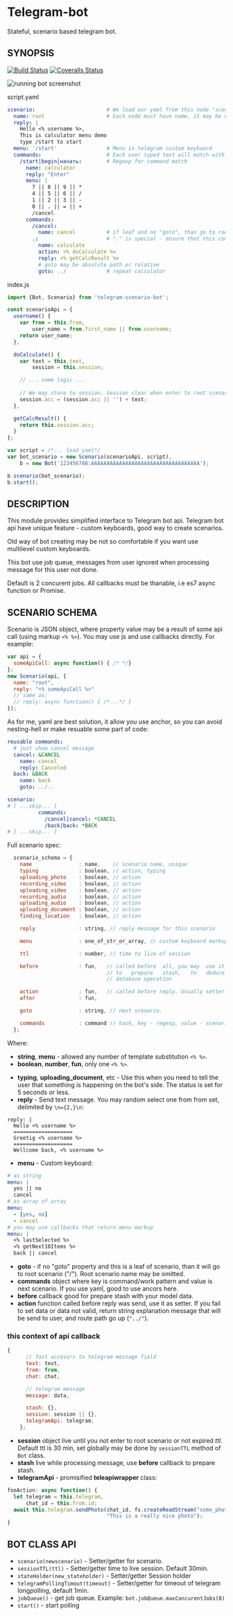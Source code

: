 # Telegram-bot

Stateful, scenario based telegram bot.

## SYNOPSIS

[![Build Status][travis-image]][travis-url]
[![Coveralls Status][coveralls-image]][coveralls-url]

![running bot screenshot](https://github.com/osv/telegram-scenario-bot/raw/master/image/screenshot.png)

script.yaml
```yaml
scenario:                       # We load our yaml from this node "scenario"
  name: root                    # Each node must have name, it may be used for navigarion
  reply: |
    Hello <% username %>,
    This is calculator menu demo
    type /start to start
  menu: '/start'                # Menu is telegram custom keyboard
  commands:                     # Each user typed text will match with current scenario commands
    /start|begin|начать:        # Regexp for command match
      name: calculator
      reply: "Enter"
      menu: |
        7 || 8 || 9 || *
        4 || 5 || 6 || /
        1 || 2 || 3 || -
        0 || . || = || +
        /cancel
      commands:
        /cancel:
          name: cancel          # if leaf and no "goto", than go to root "/"
        .:                      # "." is special - ensure that this command match last
          name: calculate
          action: <% doCalculate %>
          reply: <% getCalcResult %>
          # goto may be absolute path or relative
          goto: ../             # repeat calculator
```

index.js
```js
import {Bot, Scenario} from 'telegram-scenario-bot';

const scenarioApi = {
  username() {
    var from = this.from,
        user_name = from.first_name || from.username;
    return user_name;
  },

  doCalculate() {
    var text = this.text,
        session = this.session;

    // ... some logic ...
    
    // We may store to session. Session clear when enter to root scenario
    session.acc = (session.acc || '') + text;
  },

  getCalcResult() {
    return this.session.acc;
  }
};

var script = /*... load yaml*/
var bot_scenario = new Scenario(scenarioApi, script),
    b = new Bot('123456788:AAAAAAAAAAAAAAAAAAAAAAAAAAAAAAAAAAA');

b.scenario(bot_scenario);
b.start();
```


## DESCRIPTION

This module provides simplified interface to Telegram bot api.
Telegram bot api have unique feature - custom keyboards, good way to create scenarios.

Old way of bot creating may be not so comfortable if you want use multilevel custom keyboards.

This bot use job queue, messages from user ignored when processing message for this user not done.

Default is 2 concurent jobs. All callbacks must be thanable, i.e es7 async function or Promise.

## SCENARIO SCHEMA

Scenario is JSON object, where property value may be a result of some api call (using markup `<% %>`).
You may use js and use callbacks directly. For example:
```js
var api = {
  someApiCall: async function() { /* */}
};
new Scenario(api, {
  name: "root",
  reply: "<% someApiCall %>"
  // same as:
  // reply: async function() { /*...*/ }
});
```
As for me, yaml are best solution, it allow you use anchor, so you can avoid nesting-hell or make resuable some part of code:

```yaml
reusable commands:
  # just show cancel message
  cancel: &CANCEL
    name: cancel
    reply: Canceled
  back: &BACK
    name: back
    goto: ../..

scenario:
# [ ...skip... ]
          commands:
            /cancel|cancel: *CANCEL
            /back|back: *BACK
# [ ...skip... ]
```

Full scenario spec:

```js
  scenario_schema = {
    name               : name,    // scenario name, unique
    typing             : boolean, // action, typing
    uploading_photo    : boolean, // action
    recording_video    : boolean, // action
    uploading_video    : boolean, // action
    recording_audio    : boolean, // action
    uploading_audio    : boolean, // action
    uploading_document : boolean, // action
    finding_location   : boolean, // action

    reply              : string, // reply message for this scenario

    menu               : one_of_str_or_array, // custom keyboard markup

    ttl                : number, // time to live of session

    before             : fun,   // called before  all, you may  use it
                                // to   prepare   stash,   to   deduce
                                // database operation

    action             : fun,   // called before reply. Usually setter
    after              : fun,

    goto               : string, // next scenario.

    commands           : command // hash, key - regexp, value - scenario object
  };
```

Where:

- **string**, **menu** - allowed any number of template substitution `<% %>`.
- **boolean**, **number**, **fun**, only one `<% %>`.

* **typing**, **uploading_document**, etc - Use this when you need to tell the user that something is happening on the bot's side. The status is set for 5 seconds or less.
* **reply** - Send text message. You may random select one from from set, delimited by `\n={2,}\n`:
```
reply: |
  Hello <% username %>
  ===================
  Greetig <% username %>
  ===================
  Wellcome back, <% username %>
```

* **menu** - Custom keyboard:

```yaml
# as string
menu: |
  yes || no
  cancel
# as array of array
menu:
  - [yes, no]
  - cancel
# you may use callbacks that return menu markup
menu: |
  <% lastSelected %>
  <% getNext10Items %>
  back || cancel
```
* **goto** - if no "goto" property and this is a leaf of scenario, than it will go to root scenario ("/").
Root scenario name may be omitted.
* **commands**  object where key is command/work pattern and value is next scenario. If you use yaml, good to use ancors here.
* **before** callback good for prepare stash with your model data.
* **action** function called before reply was send, use it as setter. If you fail to set data or data not valid, return string explanation message that will be send to user, and route path go up (`"../"`).


### this context of api callback

```js
{
      // fast accesors to telegram message field
      text: text,
      from: from,
      chat: chat,

      // telegram message
      message: data,

      stash: {},
      session: session || {},
      telegramApi: telegram,
    };
```

- **session** object live until you not enter to root scenario or not expired *ttl*. Default ttl is 30 min, set globally may be done by `sessionTTL` method of `Bot` class.
- **stash** live while processing message, use **before** callback to prepare stash.
- **telegramApi**  - promisified **teleapiwrapper** class:
```js
fooAction: async function() {
  let telegram = this.telegram,
      chat_id = this.from.id;
  await this.telegram.sendPhoto(chat_id, fs.createReadStream("some_photo.jpg"),
                                "This is a really nice photo");
}
```

## BOT CLASS API

- `scenario(newscenario)`  - Setter/getter for scenario.
- `sessionTTL(ttl)` - Setter/getter time to live session. Default 30min.
- `stateHolder(new_stateholder)` - Setter/getter Session holder
- `telegramPollingTimout(timeout)` - Setter/getter for timeout of telegram longpolling, default 1min.
- `jobQueue()` - get job queue. Example: `bot.jobQueue.maxConcurentJobs(8)`
- `start()` - start polling

[travis-url]: https://travis-ci.org/osv/telegram-scenario-bot
[travis-image]: http://img.shields.io/travis/osv/telegram-scenario-bot.svg

[coveralls-url]: https://coveralls.io/r/osv/telegram-scenario-bot
[coveralls-image]: http://img.shields.io/coveralls/osv/telegram-scenario-bot/master.svg
